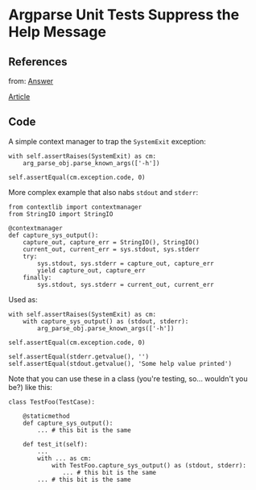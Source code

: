Argparse Unit Tests Suppress the Help Message
=============================================

References
----------

from:
[Answer](https://stackoverflow.com/a/18652005/1367852)

[Article](https://stackoverflow.com/questions/18651705/argparse-unit-tests-suppress-the-help-message)

Code
----

A simple context manager to trap the `SystemExit` exception:
```
with self.assertRaises(SystemExit) as cm:
    arg_parse_obj.parse_known_args(['-h'])

self.assertEqual(cm.exception.code, 0)
```

More complex example that also nabs `stdout` and `stderr`:
```
from contextlib import contextmanager
from StringIO import StringIO

@contextmanager
def capture_sys_output():
    capture_out, capture_err = StringIO(), StringIO()
    current_out, current_err = sys.stdout, sys.stderr
    try:
        sys.stdout, sys.stderr = capture_out, capture_err
        yield capture_out, capture_err
    finally:
        sys.stdout, sys.stderr = current_out, current_err
```

Used as:
```
with self.assertRaises(SystemExit) as cm:
    with capture_sys_output() as (stdout, stderr):
        arg_parse_obj.parse_known_args(['-h'])

self.assertEqual(cm.exception.code, 0)

self.assertEqual(stderr.getvalue(), '')
self.assertEqual(stdout.getvalue(), 'Some help value printed')
```

Note that you can use these in a class (you're testing, so... wouldn't you be?) like this:
```
class TestFoo(TestCase):
    
    @staticmethod
    def capture_sys_output():
        ... # this bit is the same

    def test_it(self):
        ...
        with ... as cm:
            with TestFoo.capture_sys_output() as (stdout, stderr):
               ... # this bit is the same
        ... # this bit is the same
```

